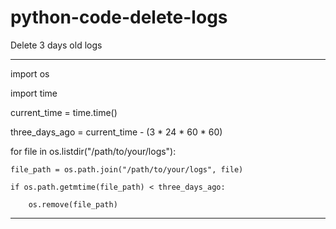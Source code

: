 # python-code-delete-logs
Delete 3 days old logs
   

__________________________________________________________________________________________________________________________________________________
   
       
import os                 
               
import time                 
                
current_time = time.time()

three_days_ago = current_time - (3 * 24 * 60 * 60)    

for file in os.listdir("/path/to/your/logs"):

    file_path = os.path.join("/path/to/your/logs", file)
    
    if os.path.getmtime(file_path) < three_days_ago:
    
        os.remove(file_path)




___________________________________________________________________________________________________________________________________________________
